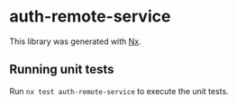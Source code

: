 # auth-remote-service

This library was generated with [Nx](https://nx.dev).

## Running unit tests

Run `nx test auth-remote-service` to execute the unit tests.
